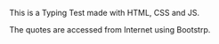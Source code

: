 This is a Typing Test made with HTML, CSS and JS.

The quotes are accessed from Internet using Bootstrp.
